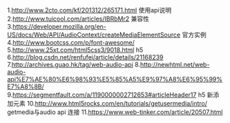 1.http://www.2cto.com/kf/201312/265171.html  使用api说明
2.http://www.tuicool.com/articles/IBRbMr2  兼容性
3.https://developer.mozilla.org/en-US/docs/Web/API/AudioContext/createMediaElementSource  官方实例
4.http://www.bootcss.com/p/font-awesome/
5.http://www.25xt.com/html5css3/9018.html   h5
6.http://blog.csdn.net/renfufei/article/details/21168239
7.http://archives.guao.hk/tag/web-audio-api
8.http://newhtml.net/web-audio-api%E7%AE%80%E6%98%93%E5%85%A5%E9%97%A8%E6%95%99%E7%A8%8B/
9.https://segmentfault.com/a/1190000002712653#articleHeader17  h5 新添加元素
10.http://www.html5rocks.com/en/tutorials/getusermedia/intro/   getmedia与audio api 连接
11.https://www.web-tinker.com/article/20507.html